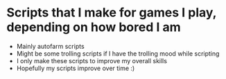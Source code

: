 # Scripts that I make for games I play, depending on how bored I am
- Mainly autofarm scripts
- Might be some trolling scripts if I have the trolling mood while scripting
- I only make these scripts to improve my overall skills
- Hopefully my scripts improve over time :)
